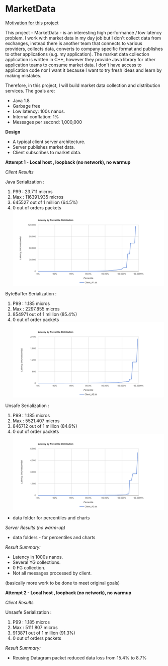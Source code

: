 # MarketData

[Motivation for this project](./background.md)

This project - MarketData - is an interesting high performance / low latency problem.  I work with market data in my
day job but I don't collect data from exchanges, instead there is another team that connects to various providers,
collects data, converts to company specific format and publishes to other applications (e.g. my application). The market
data collection application is written in C++, however they provide Java library for other application teams to consume
market data.  I don't have access to application code nor I want it because I want to try fresh ideas and learn by
making mistakes.

Therefore, in this project, I will build market data collection and distribution services.  The goals are:

- Java 1.8
- Garbage free
- Low latency: 100s nanos.
- Internal conflation: 1%
- Messages per second: 1,000,000


**Design**
- A typical client server architecture.  
- Server publishes market data.
- Client subscribes to market data.


**Attempt 1 - Local host , loopback (no network), no warmup**

*Client Results*
    
   Java Serialization :
   1. P99 : 23.711 micros
   2. Max : 116391.935 micros
   3. 645527 out of 1 million (64.5%)
   4. 0 out of orders packets
   ![Chart](data/Histogram_Client_A1.png)
    
   ByteBuffer Serialization :
   1. P99 : 1.185 micros
   2. Max : 2297.855 micros
   3. 854971 out of 1 million (85.4%)
   4. 0 out of order packets
   ![Chart](data/Histogram_Client_A2.png)

   Unsafe Serialization :
   1. P99 : 1.185 micros
   2. Max : 5521.407 micros
   3. 846712 out of 1 million  (84.6%)
   4. 0 out of order packets
   ![Chart](data/Histogram_Client_A3.png)

- data folder for percentiles and charts
 
*Server Results (no warm-up)*
- data folders - for percentiles and charts
 
*Result Summary:*
 - Latency in 1000s nanos.
 - Several YG collections.
 - 0 FG collection.
 - Not all messages processed by client.

(basically more work to be done to meet original goals)



**Attempt 2 - Local host , loopback (no network), no warmup**

*Client Results*
    
   Unsasfe Serialization :
   1. P99 : 1.185 micros
   2. Max : 5111.807 micros
   3. 913871 out of 1 million (91.3%)
   4. 0 out of orders packets

*Result Summary:*
   - Reusing Datagram packet reduced data loss from 15.4% to 8.7%
   
